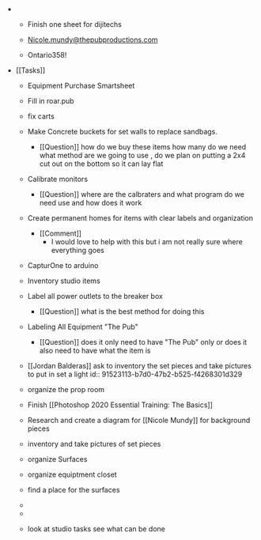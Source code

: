 - 
	 - Finish one sheet for dijitechs

	 - Nicole.mundy@thepubproductions.com

	 - Ontario358!

- [[Tasks]]
	 - Equipment Purchase Smartsheet

	 - Fill in roar.pub

	 - fix carts

	 - Make Concrete buckets for set walls to replace sandbags.
		 - [[Question]]
how do we buy these items
how many do we need
what method are we going to use , do we plan on putting a 2x4 cut out on the bottom so it can lay flat

	 - Calibrate monitors
		 - [[Question]]
where are the calbraters and what program do we need use and how does it work 

	 - Create permanent homes for items with clear labels and organization
		 - [[Comment]]
			 - I would love to help with this but i am not really sure where everything goes

	 - CapturOne to arduino 

	 - Inventory studio items

	 - Label all power outlets to the breaker box
		 - [[Question]]
what is the best method for doing this

	 - Labeling All Equipment "The Pub"
		 - [[Question]]
does it only need to have "The Pub" only or does it also need to have what the item is

	 - [[Jordan Balderas]] ask to  inventory the set pieces and take pictures to put in set a light 
id:: 91523113-b7d0-47b2-b525-f4268301d329

	 - organize the prop room 

	 - Finish [[Photoshop 2020 Essential Training:  The Basics]]

	 - Research and create a diagram for [[Nicole Mundy]] for background pieces

	 - inventory and take pictures of set pieces 

	 - organize Surfaces

	 - organize equiptment closet

	 - find a place for the surfaces

	 - 

	 - 

	 - look at studio tasks see what can be done 
